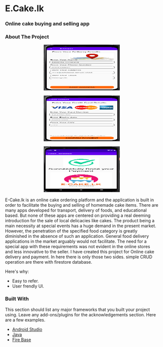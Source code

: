 # E.Cake.lk
### Online cake buying and selling app

### About The Project

<p align="center">
    <img src="images/address_insert.png" alt="address insert" width="250" height="150">
</p>
<p align="center">
    <img src="images/payment_insert.png" alt="payment insert" width="250" height="150">
</p>
<p align="center">
    <img src="images/thank you.png" alt="thank you" width="250" height="150">
</p>

E-Cake.lk is an online cake ordering platform and the application is built in order to facilitate the buying and selling of homemade cake items. There are many apps developed for transport, delivery of foods, and educational based. But none of these apps are centered on providing a real deeming introduction for the sale of local delicacies like cakes. The product being a main necessity at special events has a huge demand in the present market. However, the penetration of the specified food category is greatly diminished in the absence of such an application. General food delivery applications in the market arguably would not facilitate. The need for a special app with these requirements was not evident in the online stores and less innovative to the seller.
I have created this project for Online cake delivery and payment. In here there is only those two sides. simple CRUD operation are there with firestore database. 

Here's why:
* Easy to refer.
* User frendly UI.

### Built With

This section should list any major frameworks that you built your project using. Leave any add-ons/plugins for the acknowledgements section. Here are a few examples.
* [Android Studio](https://developer.android.com/studio)
* [Java](https://www.oracle.com/java/)
* [Fire Base](https://firebase.google.com/) 
